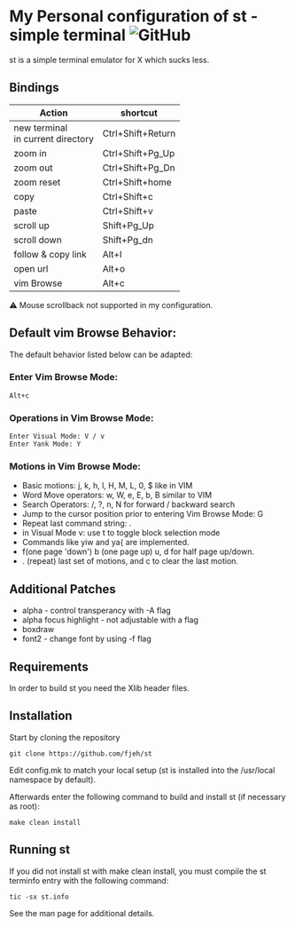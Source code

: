 # My Personal configuration of st - simple terminal  ![GitHub](https://img.shields.io/github/license/fjeh/st?style=plastic)

st is a simple terminal emulator for X which sucks less.

## Bindings


|**Action**                              | **shortcut**     |
|----------------------------------------|------------------|
|new terminal<br>in current directory    | Ctrl+Shift+Return|
|zoom in                                 | Ctrl+Shift+Pg_Up |
|zoom out                                | Ctrl+Shift+Pg_Dn |
|zoom reset                              | Ctrl+Shift+home  |
|copy                                    | Ctrl+Shift+c     |
|paste                                   | Ctrl+Shift+v     |
|scroll up                               | Shift+Pg_Up      |
|scroll down                             | Shift+Pg_dn      |
|follow & copy link                      | Alt+l            |
|open url                                | Alt+o            |
|vim Browse                              | Alt+c            |

⚠ Mouse scrollback not supported in my configuration.

## Default vim Browse Behavior:

The default behavior listed below can be adapted:

### Enter Vim Browse Mode:

    Alt+c

### Operations in Vim Browse Mode:

    Enter Visual Mode: V / v
    Enter Yank Mode: Y

### Motions in Vim Browse Mode:

+ Basic motions: j, k, h, l, H, M, L, 0, $ like in VIM
+ Word Move operators: w, W, e, E, b, B similar to VIM
+ Search Operators: /, ?, n, N for forward / backward search
+ Jump to the cursor position prior to entering Vim Browse Mode: G
+ Repeat last command string: .
+ in Visual Mode v: use t to toggle block selection mode
+ Commands like yiw and ya{ are implemented.
+ <Ctrl>f(one page 'down') <Ctrl>b (one page up) <Ctrl>u, <Ctrl>d for half page up/down.
+ . (repeat) last set of motions, and c to clear the last motion.

## Additional Patches

+ alpha - control transperancy with -A flag
+ alpha focus highlight - not adjustable with a flag
+ boxdraw
+ font2 - change font by using -f flag

## Requirements

In order to build st you need the Xlib header files.


## Installation

Start by cloning the repository

```git
git clone https://github.com/fjeh/st
```

Edit config.mk to match your local setup (st is installed into
the /usr/local namespace by default).

Afterwards enter the following command to build and install st (if
necessary as root):

    make clean install


## Running st

If you did not install st with make clean install, you must compile
the st terminfo entry with the following command:

    tic -sx st.info

See the man page for additional details.
